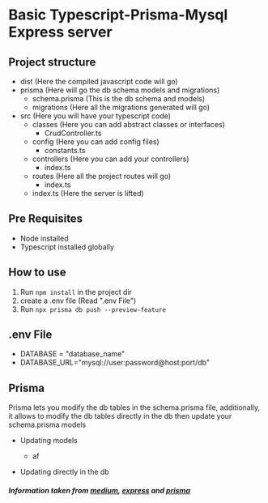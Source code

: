 # Basic Typescript-Prisma-Mysql Express server

## Project structure

* dist (Here the compiled javascript code will go)
* prisma (Here will go the db schema models and migrations)
    - schema.prisma (This is the db schema and models)
    - migrations (Here all the migrations generated will go)
* src (Here you will have your typescript code)
    - classes (Here you can add abstract classes or interfaces)
        * CrudController.ts
    - config (Here you can add config files)
        * constants.ts
    - controllers (Here you can add your controllers)
        * index.ts
    - routes (Here all the project routes will go)
        * index.ts
    - index.ts (Here the server is lifted)

## Pre Requisites

* Node installed
* Typescript installed globally

## How to use

1. Run `npm install` in the project dir
2. create a .env file (Read ".env File")
3. Run `npx prisma db push --preview-feature`

## .env File

* DATABASE = "database_name"
* DATABASE_URL="mysql://user:password@host:port/db"

## Prisma

Prisma lets you modify the db tables in the schema.prisma file, additionally, it allows to modify the db tables directly in the db then update your schema.prisma models

* Updating models
    - af

* Updating directly in the db

##### Information taken from [medium](https://medium.com/better-programming/create-an-express-server-using-typescript-dec8a51e7f8d), [express](http://expressjs.com/) and [prisma](https://www.prisma.io/)
